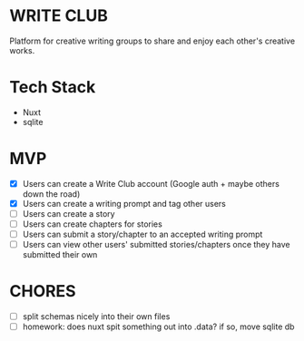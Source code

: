 # WRITE CLUB 

Platform for creative writing groups to share and enjoy each other's creative works.

# Tech Stack

- Nuxt
- sqlite

# MVP

- [x] Users can create a Write Club account (Google auth + maybe others down the road)
- [x] Users can create a writing prompt and tag other users
- [ ] Users can create a story 
- [ ] Users can create chapters for stories
- [ ] Users can submit a story/chapter to an accepted writing prompt
- [ ] Users can view other users' submitted stories/chapters once they have submitted their own

# CHORES
- [ ] split schemas nicely into their own files
- [ ] homework: does nuxt spit something out into .data? if so, move sqlite db
